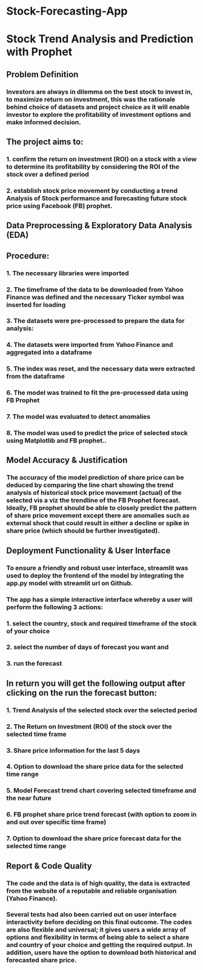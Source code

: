 # Stock-Forecasting-App

# Stock Trend Analysis and Prediction with Prophet

## Problem Definition
### Investors are always in dilemma on the best stock to invest in, to maximize return on investment, this was the rationale behind choice of datasets and project choice as it will enable investor to explore the profitability of investment options and make informed decision.

## The project aims to:
### 1. confirm the return on investment (ROI) on a stock with a view to determine its profitability by considering the ROI of the stock over a defined period
### 2. establish stock price movement by conducting a trend Analysis of Stock performance and forecasting future stock price using Facebook (FB) prophet.

## Data Preprocessing & Exploratory Data Analysis (EDA)
## Procedure:
### 1. The necessary libraries were imported
### 2. The timeframe of the data to be downloaded from Yahoo Finance was defined and the necessary Ticker symbol was inserted for loading
### 3. The datasets were pre-processed to prepare the data for analysis:
### 4. The datasets were imported from Yahoo Finance and aggregated into a dataframe
### 5. The index was reset, and the necessary data were extracted from the dataframe
### 6. The model was trained to fit the pre-processed data using FB Prophet
### 7. The model was evaluated to detect anomalies
### 8. The model was used to predict the price of selected stock using Matplotlib and FB prophet..


## Model Accuracy & Justification
### The accuracy of the model prediction of share price can be deduced by comparing the line chart showing the trend analysis of historical stock price movement (actual) of the selected vis a viz the trendline of the FB Prophet forecast. Ideally, FB prophet should be able to closely predict the pattern of share price movement except there are anomalies such as external shock that could result in either a decline or spike in share price (which should be further investigated). 

## Deployment Functionality & User Interface
### To ensure a friendly and robust user interface, streamlit was used to deploy the frontend of the model by integrating the app.py model with streamlit url on Github. 

### The app has a simple interactive interface whereby a user will perform the following 3 actions:
### 1.	select the country, stock and required timeframe of the stock of your choice
### 2.	select the number of days of forecast you want and
### 3.	run the forecast

## In return you will get the following output after clicking on the run the forecast button:
### 1.	Trend Analysis of the selected stock over the selected period
### 2.	The Return on Investment (ROI) of the stock over the selected time frame
### 3.	Share price information for the last 5 days
### 4.	Option to download the share price data for the selected time range
### 5.	Model Forecast trend chart covering selected timeframe and the near future
### 6.	FB prophet share price trend forecast (with option to zoom in and out over specific time frame)
### 7.	Option to download the share price forecast data for the selected time range

## Report & Code Quality
### The code and the data is of high quality, the data is extracted from the website of a reputable and reliable organisation (Yahoo Finance).

### Several tests had also been carried out on user interface interactivity before deciding on this final outcome. The codes are also flexible and universal; it gives users a wide array of options and flexibility in terms of being able to select a share and country of your choice and getting the required output. In addition, users have the option to download both historical and forecasted share price.
